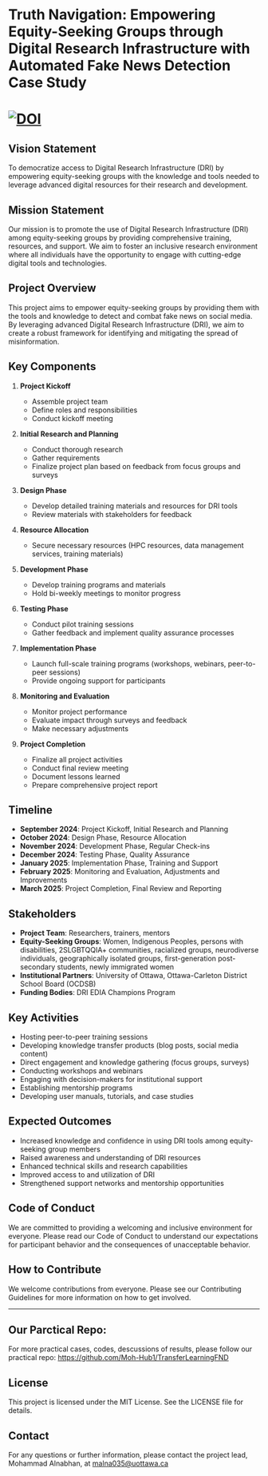 # Truth Navigation: Empowering Equity-Seeking Groups through Digital Research Infrastructure with Automated Fake News Detection Case Study

# [![DOI](https://zenodo.org/badge/911868731.svg)](https://doi.org/10.5281/zenodo.14602334)


## Vision Statement
To democratize access to Digital Research Infrastructure (DRI) by empowering equity-seeking groups with the knowledge and tools needed to leverage advanced digital resources for their research and development.

## Mission Statement
Our mission is to promote the use of Digital Research Infrastructure (DRI) among equity-seeking groups by providing comprehensive training, resources, and support. We aim to foster an inclusive research environment where all individuals have the opportunity to engage with cutting-edge digital tools and technologies.

## Project Overview
This project aims to empower equity-seeking groups by providing them with the tools and knowledge to detect and combat fake news on social media. By leveraging advanced Digital Research Infrastructure (DRI), we aim to create a robust framework for identifying and mitigating the spread of misinformation.

## Key Components
1. **Project Kickoff**
   - Assemble project team
   - Define roles and responsibilities
   - Conduct kickoff meeting

2. **Initial Research and Planning**
   - Conduct thorough research
   - Gather requirements
   - Finalize project plan based on feedback from focus groups and surveys

3. **Design Phase**
   - Develop detailed training materials and resources for DRI tools
   - Review materials with stakeholders for feedback

4. **Resource Allocation**
   - Secure necessary resources (HPC resources, data management services, training materials)

5. **Development Phase**
   - Develop training programs and materials
   - Hold bi-weekly meetings to monitor progress

6. **Testing Phase**
   - Conduct pilot training sessions
   - Gather feedback and implement quality assurance processes

7. **Implementation Phase**
   - Launch full-scale training programs (workshops, webinars, peer-to-peer sessions)
   - Provide ongoing support for participants

8. **Monitoring and Evaluation**
   - Monitor project performance
   - Evaluate impact through surveys and feedback
   - Make necessary adjustments

9. **Project Completion**
   - Finalize all project activities
   - Conduct final review meeting
   - Document lessons learned
   - Prepare comprehensive project report

## Timeline
- **September 2024**: Project Kickoff, Initial Research and Planning
- **October 2024**: Design Phase, Resource Allocation
- **November 2024**: Development Phase, Regular Check-ins
- **December 2024**: Testing Phase, Quality Assurance
- **January 2025**: Implementation Phase, Training and Support
- **February 2025**: Monitoring and Evaluation, Adjustments and Improvements
- **March 2025**: Project Completion, Final Review and Reporting

## Stakeholders
- **Project Team**: Researchers, trainers, mentors
- **Equity-Seeking Groups**: Women, Indigenous Peoples, persons with disabilities, 2SLGBTQQIA+ communities, racialized groups, neurodiverse individuals, geographically isolated groups, first-generation post-secondary students, newly immigrated women
- **Institutional Partners**: University of Ottawa, Ottawa-Carleton District School Board (OCDSB)
- **Funding Bodies**: DRI EDIA Champions Program

## Key Activities
- Hosting peer-to-peer training sessions
- Developing knowledge transfer products (blog posts, social media content)
- Direct engagement and knowledge gathering (focus groups, surveys)
- Conducting workshops and webinars
- Engaging with decision-makers for institutional support
- Establishing mentorship programs
- Developing user manuals, tutorials, and case studies

## Expected Outcomes
- Increased knowledge and confidence in using DRI tools among equity-seeking group members
- Raised awareness and understanding of DRI resources
- Enhanced technical skills and research capabilities
- Improved access to and utilization of DRI
- Strengthened support networks and mentorship opportunities

## Code of Conduct
We are committed to providing a welcoming and inclusive environment for everyone. Please read our Code of Conduct to understand our expectations for participant behavior and the consequences of unacceptable behavior.

## How to Contribute
We welcome contributions from everyone. Please see our Contributing Guidelines for more information on how to get involved.

**************** ************** ************** ************* ************* *************** *************** ************** *************
## Our Parctical Repo:
For more practical cases, codes, descussions of results, please follow our practical repo:
https://github.com/Moh-Hub1/TransferLearningFND 

## License
This project is licensed under the MIT License. See the LICENSE file for details.

## Contact
For any questions or further information, please contact the project lead, Mohammad Alnabhan, at malna035@uottawa.ca
